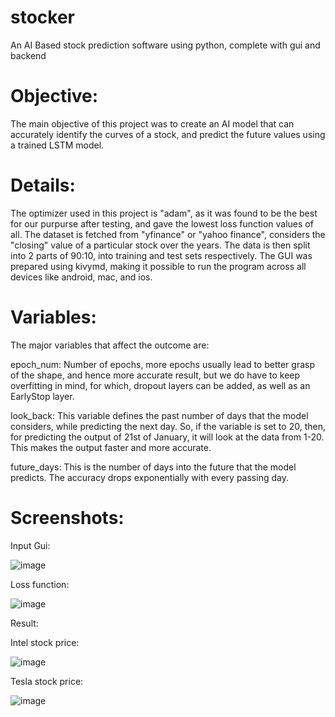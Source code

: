 # stocker  

An AI Based stock prediction software using python, complete with gui and backend


# Objective:  

The main objective of this project was to create an AI model that can accurately identify the curves of a stock, and predict the future values using a trained LSTM model.

# Details:

The optimizer used in this project is "adam", as it was found to be the best for our purpurse after testing, and gave the lowest loss function values of all.
The dataset is fetched from "yfinance" or "yahoo finance", considers the "closing" value of a particular stock over the years. The data is then split into 2 parts of 90:10, into training and test sets respectively.
The GUI was prepared using kivymd, making it possible to run the program across all devices like android, mac, and ios.

# Variables:

The major variables that affect the outcome are:

epoch_num: Number of epochs, more epochs usually lead to better grasp of the shape, and hence more accurate result, but we do have to keep overfitting in mind, for which, dropout layers can be added, as well as an EarlyStop layer.

look_back: This variable defines the past number of days that the model considers, while predicting the next day. 
So, if the variable is set to 20, then, for predicting the output of 21st of January, it will look at the data from 1-20. This makes the output faster and more accurate.

future_days: This is the number of days into the future that the model predicts. The accuracy drops exponentially with every passing day. 

# Screenshots:

Input Gui:  

![image](https://user-images.githubusercontent.com/93905595/232271570-f972499b-7985-43d2-8e18-948d67dcead9.png)

Loss function:  

![image](https://user-images.githubusercontent.com/93905595/232272056-f6196145-704c-4c23-b478-0bfb38550479.png)


Result:   

Intel stock price:   

![image](https://user-images.githubusercontent.com/93905595/232271853-f1b0b6db-fafd-4ebc-a8f5-c80346b35604.png)

Tesla stock price:   

![image](https://user-images.githubusercontent.com/93905595/232272023-373f1179-25c7-4a0b-a6df-d9e52ba76aaa.png)



